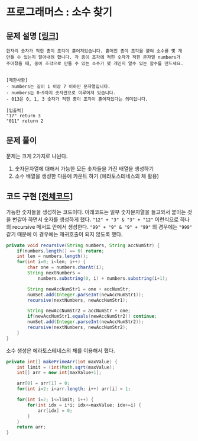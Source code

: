 # 프로그래머스 : 소수 찾기

## 문제 설명 [[링크]](https://programmers.co.kr/learn/courses/30/lessons/42839)

```
한자리 숫자가 적힌 종이 조각이 흩어져있습니다. 흩어진 종이 조각을 붙여 소수를 몇 개 
만들 수 있는지 알아내려 합니다. 각 종이 조각에 적힌 숫자가 적힌 문자열 numbers가 
주어졌을 때, 종이 조각으로 만들 수 있는 소수가 몇 개인지 알수 있는 함수를 만드세요.


[제한사항]
- numbers는 길이 1 이상 7 이하인 문자열입니다.
- numbers는 0~9까지 숫자만으로 이루어져 있습니다.
- 013은 0, 1, 3 숫자가 적힌 종이 조각이 흩어져있다는 의미입니다.

[입출력]
"17" return 3
"011" return 2
```



## 문제 풀이

문제는 크게 2가지로 나뉜다.

1. 숫자문자열에 대해서 가능한 모든 솟자들을 가진 배열을 생성하기
2. 소수 배열을 생성한 다음에 카운트 하기 (에라토스테네스의 체 활용)



## 코드 구현 [[전체코드]](./solution.java)

가능한 숫자들을 생성하는 코드이다. 아래코드는 일부 숫자문자열을 들고와서 붙이는 것을 번갈아 하면서 숫자를 생성하게 했다. `"12" + "3" & "3" + "12"` 이런식으로 하나의 recursive 메서드 안에서 생성한다.  `"99" + "9" & "9" + "99"` 의 경우에는 `"999"` 같기 때문에 이 경우에는 재귀호출이 되지 않도록 했다.

```java
private void recursive(String numbers, String accNumStr) {
    if(numbers.length() == 0) return;
    int len = numbers.length();
    for(int i=0; i<len; i++) {
        char one = numbers.charAt(i);
        String nextNumbers = 
            numbers.substring(0, i) + numbers.substring(i+1);

        String newAccNumStr1 = one + accNumStr;
        numSet.add(Integer.parseInt(newAccNumStr1));
        recursive(nextNumbers, newAccNumStr1);

        String newAccNumStr2 = accNumStr + one;
        if(newAccNumStr1.equals(newAccNumStr2)) continue;
        numSet.add(Integer.parseInt(newAccNumStr2));
        recursive(nextNumbers, newAccNumStr2);
    }
}
```

소수 생성은 에라토스테네스의 체를 이용해서 했다. 

```java
private int[] makePrimeArr(int maxValue) {
    int limit = (int)Math.sqrt(maxValue);
    int[] arr = new int[maxValue+1];

    arr[0] = arr[1] = 0;
    for(int i=2; i<arr.length; i++) arr[i] = 1;

    for(int i=2; i<=limit; i++) {
        for(int idx = i*i; idx<=maxValue; idx+=i) {
            arr[idx] = 0;
        }
    }
    return arr;
}
```

